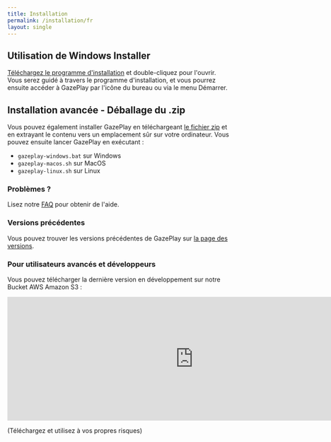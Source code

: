 ```yaml
---
title: Installation
permalink: /installation/fr
layout: single
---
```


## Utilisation de Windows Installer

[Téléchargez le programme d'installation](https://github.com/GazePlay/GazePlay/releases/latest/download/GazePlayInstaller.exe) et double-cliquez pour l'ouvrir.
Vous serez guidé à travers le programme d'installation, et vous pourrez ensuite accéder à GazePlay par l'icône du bureau ou via le menu Démarrer.

## Installation avancée - Déballage du .zip

Vous pouvez également installer GazePlay en téléchargeant [le fichier zip]({{site.zip_url}}) et en extrayant le contenu vers un emplacement sûr sur votre ordinateur.
Vous pouvez ensuite lancer GazePlay en exécutant :
* `gazeplay-windows.bat` sur Windows
* `gazeplay-macos.sh` sur MacOS
* `gazeplay-linux.sh` sur Linux

### Problèmes ?

Lisez notre [FAQ]({{site.baseurl}}/faq/fr) pour obtenir de l'aide.

### Versions précédentes

Vous pouvez trouver les versions précédentes de GazePlay sur [la page des versions](https://github.com/GazePlay/GazePlay/releases).

### Pour utilisateurs avancés et développeurs

Vous pouvez télécharger la dernière version en développement sur notre Bucket AWS Amazon S3 :

<div class="iframe_container">
<iframe src="https://gazeplay-dist.s3.eu-west-3.amazonaws.com/index.html" style="border:0; width: 60em; height: 20em"></iframe>
</div>

(Téléchargez et utilisez à vos propres risques)
